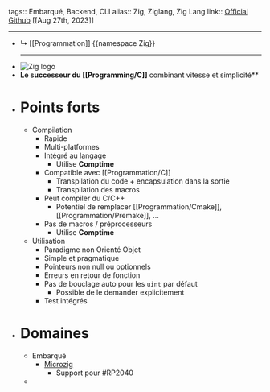 tags:: Embarqué, Backend, CLI
alias:: Zig, Ziglang, Zig Lang
link:: [Official](https://ziglang.org/) [Github](https://github.com/ziglang/zig) 
[[Aug 27th, 2023]]
***

- ↳ [[Programmation]] 
  {{namespace Zig}}
  ***
- ![Zig logo](https://miro.medium.com/fit/c/224/224/1*b3og8n0fDkAnHUx-0lDMHg.png)
- **Le successeur du [[Programming/C]]** combinant vitesse et simplicité**
- # Points forts
	- Compilation
		- Rapide
		- Multi-platformes
		- Intégré au langage
			- Utilise **Comptime**
		- Compatible avec [[Programmation/C]]
			- Transpilation du code + encapsulation dans la sortie
			- Transpilation des macros
		- Peut compiler du C/C++
			- Potentiel de remplacer [[Programmation/Cmake]], [[Programmation/Premake]], ...
		- Pas de macros / préprocesseurs
			- Utilise **Comptime**
	- Utilisation
		- Paradigme non Orienté Objet
		- Simple et pragmatique
		- Pointeurs non null ou optionnels
		- Erreurs en retour de fonction
		- Pas de bouclage auto pour les `uint` par défaut
			- Possible de le demander explicitement
		- Test intégrés
- # Domaines
	- Embarqué
		- [Microzig](https://github.com/ZigEmbeddedGroup/microzig)
			- Support pour #RP2040
	-